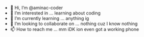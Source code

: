 - 👋 Hi, I’m @aminac-coder
- 👀 I’m interested in ... learning about coding 
- 🌱 I’m currently learning ... anything ig
- 💞️ I’m looking to collaborate on ... nothing cuz I know nothing 
- 📫 How to reach me ... mm iDK ion even got a working phone 

<!---
aminac-coder/aminac-coder is a ✨ special ✨ repository because its `README.md` (this file) appears on your GitHub profile.
You can click the Preview link to take a look at your changes.
--->
